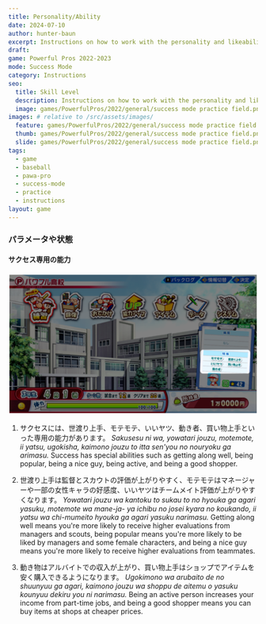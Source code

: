 ```yaml
---
title: Personality/Ability
date: 2024-07-10
author: hunter-baun
excerpt: Instructions on how to work with the personality and likeability system
draft: 
game: Powerful Pros 2022-2023
mode: Success Mode
category: Instructions
seo:
  title: Skill Level
  description: Instructions on how to work with the personality and likeability system
  image: games/PowerfulPros/2022/general/success mode practice field.png
images: # relative to /src/assets/images/
  feature: games/PowerfulPros/2022/general/success mode practice field.png
  thumb: games/PowerfulPros/2022/general/success mode practice field.png
  slide: games/PowerfulPros/2022/general/success mode practice field.png
tags:
  - game
  - baseball
  - pawa-pro
  - success-mode
  - practice
  - instructions
layout: game
---
```

### パラメータや状態

#### サクセス専用の能力

![Main screen showing special traits](</assets/images/games/PowerfulPros/2022/Success Mode/Instructions/Success Mode/Parameters and Conditions/Personality-Ability/1.png>)

1. サクセスには、世渡り上手、モテモテ、いいヤツ、動き者、買い物上手といった専用の能力があります。
*Sakusesu ni wa, yowatari jouzu, motemote, ii yatsu, ugokisha, kaimono jouzu to itta sen'you no nouryoku ga arimasu.*
Success has special abilities such as getting along well, being popular, being a nice guy, being active, and being a good shopper.

2. 世渡り上手は監督とスカウトの評価が上がりやすく、モテモテはマネージャーや一部の女性キャラの好感度、いいヤツはチームメイト評価が上がりやすくなります。
*Yowatari jouzu wa kantoku to sukau to no hyouka ga agari yasuku, motemote wa mane-ja- ya ichibu no josei kyara no koukando, ii yatsu wa chi-mumeito hyouka ga agari yasuku narimasu.*
Getting along well means you're more likely to receive higher evaluations from managers and scouts, being popular means you're more likely to be liked by managers and some female characters, and being a nice guy means you're more likely to receive higher evaluations from teammates.

3. 動き物はアルバイトでの収入が上がり、買い物上手はショップでアイテムを安く購入できるようになります。
*Ugokimono wa arubaito de no shuunyuu ga agari, kaimono jouzu wa shoppu de aitemu o yasuku kounyuu dekiru you ni narimasu.*
Being an active person increases your income from part-time jobs, and being a good shopper means you can buy items at shops at cheaper prices.